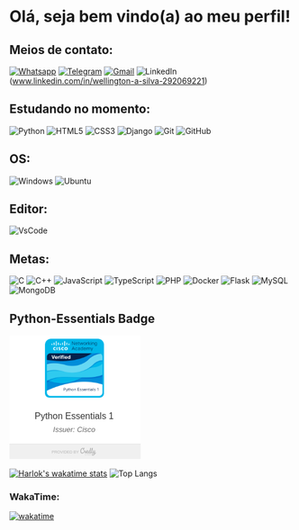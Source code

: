 # Olá, seja bem vindo(a) ao meu perfil!

## Meios de contato:
[![Whatsapp](https://img.shields.io/badge/WhatsApp-25D366?style=for-the-badge&logo=whatsapp&logoColor=white)](https://contate.me/welli7ngton) 
[![Telegram](https://img.shields.io/badge/Telegram-2CA5E0?style=for-the-badge&logo=telegram&logoColor=white)](https://t.me/welli7ngton) 
[![Gmail](https://img.shields.io/badge/Gmail-D14836?style=for-the-badge&logo=gmail&logoColor=white)](https://mailto:wellingtonasilva45@gmail.com)
![LinkedIn](https://img.shields.io/badge/linkedin-%230077B5.svg?style=for-the-badge&logo=linkedin&logoColor=white)(www.linkedin.com/in/wellington-a-silva-292069221)

## Estudando no momento:

![Python](https://img.shields.io/badge/Python-3776AB?style=for-the-badge&logo=python&logoColor=white) ![HTML5](https://img.shields.io/badge/HTML5-E34F26?style=for-the-badge&logo=html5&logoColor=white) ![CSS3](https://img.shields.io/badge/CSS3-1572B6?style=for-the-badge&logo=css3&logoColor=white) ![Django](https://img.shields.io/badge/django-%23092E20.svg?style=for-the-badge&logo=django&logoColor=white) ![Git](https://img.shields.io/badge/git-%23F05033.svg?style=for-the-badge&logo=git&logoColor=white) ![GitHub](https://img.shields.io/badge/github-%23121011.svg?style=for-the-badge&logo=github&logoColor=white) 

## OS:

![Windows](https://img.shields.io/badge/Windows-0078D6?style=for-the-badge&logo=windows&logoColor=white) ![Ubuntu](https://img.shields.io/badge/Ubuntu-E95420?style=for-the-badge&logo=ubuntu&logoColor=white
)

## Editor:
![VsCode](https://img.shields.io/badge/Visual_Studio_Code-0078D4?style=for-the-badge&logo=visual%20studio%20code&logoColor=white)

## Metas:
![C](https://img.shields.io/badge/c-%2300599C.svg?style=for-the-badge&logo=c&logoColor=white) ![C++](https://img.shields.io/badge/c++-%2300599C.svg?style=for-the-badge&logo=c%2B%2B&logoColor=white) ![JavaScript](https://img.shields.io/badge/javascript-%23323330.svg?style=for-the-badge&logo=javascript&logoColor=%23F7DF1E) ![TypeScript](https://img.shields.io/badge/typescript-%23007ACC.svg?style=for-the-badge&logo=typescript&logoColor=white) ![PHP](https://img.shields.io/badge/php-%23777BB4.svg?style=for-the-badge&logo=php&logoColor=white) ![Docker](https://img.shields.io/badge/docker-%230db7ed.svg?style=for-the-badge&logo=docker&logoColor=white) ![Flask](https://img.shields.io/badge/flask-%23000.svg?style=for-the-badge&logo=flask&logoColor=white) ![MySQL](https://img.shields.io/badge/mysql-%2300f.svg?style=for-the-badge&logo=mysql&logoColor=white) ![MongoDB](https://img.shields.io/badge/MongoDB-%234ea94b.svg?style=for-the-badge&logo=mongodb&logoColor=white)

## Python-Essentials Badge
![Badge](/image-1.png) 
 
[![Harlok's wakatime stats](https://github-readme-stats.vercel.app/api/wakatime?username=welli7ngton)](https://github.com/anuraghazra/github-readme-stats)
![Top Langs](https://github-readme-stats.vercel.app/api/top-langs/?username=welli7ngton&langs_count=8)
### WakaTime:
[![wakatime](https://wakatime.com/badge/user/dcf0e22a-41eb-4c76-9126-337f24d80641.svg)](https://wakatime.com/@dcf0e22a-41eb-4c76-9126-337f24d80641)
